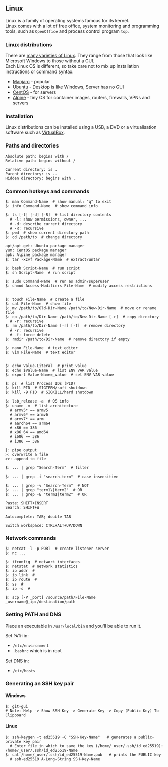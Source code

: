 ## Linux

Linux is a family of operating systems famous for its kernel.  
Linux comes with a lot of free office, system monitoring and programming tools, such as `OpenOffice` and process control program `top`.  

### Linux distributions

There are [many varieties of Linux](https://distrowatch.com/). They range from those that look like Microsoft Windows to those without a GUI.  
Each Linux OS is different, so take care not to mix up installation instructions or command syntax.  

* [Manjaro](https://manjaro.org/) - popular
* [Ubuntu](https://www.ubuntu.com/) - Desktop is like Windows, Server has no GUI
* [CentOS](https://www.centos.org/) - for servers
* [Alpine](https://alpinelinux.org) - tiny OS for container images, routers, firewalls, VPNs and servers

### Installation

Linux distributions can be installed using a USB, a DVD or a virtualisation software such as [VirtualBox](../../DevOps/VirtualMachines/VirtualBox).  

### Paths and directories

```
Absolute path: begins with /  
Relative path: begins without /  

Current directory: is .
Parent directory: is ..
Hidden directory: begins with .
```

### Common hotkeys and commands

```
$: man Command-Name  # show manual; "q" to exit
$: info Command-Name  # show command info

$: ls [-l] [-d] [-R]  # list directory contents
  # -l: show permissions, owner, ...
  # -d: describe current directory
  # -R: recursive
$: pwd  # show current directory path
$: cd /path/to  # change directory

apt/apt-get: Ubuntu package manager
yum: CentOS package manager
apk: Alpine package manager
$: tar -xzvf Package-Name  # extract/untar

$: bash Script-Name  # run script
$: sh Script-Name  # run script

$: sudo Command-Name  # run as admin/superuser
$: chmod Access-Modifiers File-Name  # modify access restrictions


$: touch File-Name  # create a file
$: cat File-Name  # show file
$: mv /path/to/Old-Dir-Name /path/to/New-Dir-Name  # move or rename file
$: cp /path/to/Dir-Name /path/to/New-Dir-Name [-r]  # copy directory
  # -r: recursive
$: rm /path/to/Dir-Name [-r] [-f]  # remove directory
  # -r: recursive
  # -f: force delete
$: rmdir /path/to/Dir-Name  # remove directory if empty

$: nano File-Name  # text editor
$: vim File-Name  # text editor


$: echo Value-Literal  # print value
$: echo $Value-Name  # list ENV VAR value
$: export Value-Name=_value  # set ENV VAR value

$: ps  # list Process IDs (PID)
$: kill PID  # SIGTERM/soft shutdown
$: kill -9 PID  # SIGKILL/hard shutdown

$: lsb_release -a  # OS info
$: uname -m  # list architecture
  # armv5* == armv5
  # armv6* == armv6
  # armv7* == arm
  # aarch64 == arm64
  # x86 == 386
  # x86_64 == amd64
  # i686 == 386
  # i386 == 386
```

```
|: pipe output
>: overwrite a file
>>: append to file
```

```
$: ... | grep "Search-Term"  # filter

$: ... | grep -i "search-term"  # case insensitive

$: ... | grep -v "Search-Term"  # NOT
$: ... | grep "term1\|term2"  # OR
$: ... | grep -E "term1|term2"  # OR
```

```
Paste: SHIFT+INSERT
Search: SHIFT+W

Autocomplete: TAB; double TAB

Switch workspace: CTRL+ALT+UP/DOWN
```

### Network commands

```
$: netcat -l -p PORT  # create listener server
$: nc ...

$: ifconfig  # network interfaces
$: netstat  # network statistics
$: ip addr  #
$: ip link  #
$: ip route  #
$: ss  #
$: ip -s  #

$: scp [-P _port] /source/path/File-Name _username@_ip:/destination/path
```

### Setting PATH and DNS

Place an executable in `/usr/local/bin` and you'll be able to run it.  

Set `PATH` in:
* `/etc/environment`
* `.bashrc` which is in root

Set DNS in:
* `/etc/hosts`

### Generating an SSH key pair

#### Windows

```
$: git-gui
# Note: Help -> Show SSH Key -> Generate Key -> Copy (Public Key) To Clipboard
```

#### Linux

```
$: ssh-keygen -t ed25519 -C "SSH-Key-Name"   # generates a public-private key pair
  # Enter file in which to save the key (/home/_user/.ssh/id_ed25519): /home/_user/.ssh/id_ed25519-Name
$: cat /home/_user/.ssh/id_ed25519-Name.pub   # prints the PUBLIC key
  # ssh-ed25519 A-Long-String SSH-Key-Name
```
